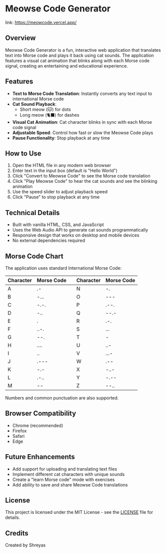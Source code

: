 # Meowse Code Generator
link: https://meowcode.vercel.app/
## Overview
Meowse Code Generator is a fun, interactive web application that translates text into Morse code and plays it back using cat sounds. The application features a visual cat animation that blinks along with each Morse code signal, creating an entertaining and educational experience.

## Features
- **Text to Morse Code Translation**: Instantly converts any text input to international Morse code
- **Cat Sound Playback**: 
  - Short meow (🐱) for dots
  - Long meow (🐈‍⬛) for dashes
- **Visual Cat Animation**: Cat character blinks in sync with each Morse code signal
- **Adjustable Speed**: Control how fast or slow the Meowse Code plays
- **Pause Functionality**: Stop playback at any time

## How to Use
1. Open the HTML file in any modern web browser
2. Enter text in the input box (default is "Hello World")
3. Click "Convert to Meowse Code" to see the Morse code translation
4. Click "Play Meowse Code" to hear the cat sounds and see the blinking animation
5. Use the speed slider to adjust playback speed
6. Click "Pause" to stop playback at any time

## Technical Details
- Built with vanilla HTML, CSS, and JavaScript
- Uses the Web Audio API to generate cat sounds programmatically
- Responsive design that works on desktop and mobile devices
- No external dependencies required

## Morse Code Chart
The application uses standard International Morse Code:

| Character | Morse Code | | Character | Morse Code |
|-----------|------------|--|-----------|------------|
| A | .- | | N | -. |
| B | -... | | O | --- |
| C | -.-. | | P | .--. |
| D | -.. | | Q | --.- |
| E | . | | R | .-. |
| F | ..-. | | S | ... |
| G | --. | | T | - |
| H | .... | | U | ..- |
| I | .. | | V | ...- |
| J | .--- | | W | .-- |
| K | -.- | | X | -..- |
| L | .-.. | | Y | -.-- |
| M | -- | | Z | --.. |

Numbers and common punctuation are also supported.

## Browser Compatibility
- Chrome (recommended)
- Firefox
- Safari
- Edge

## Future Enhancements
- Add support for uploading and translating text files
- Implement different cat characters with unique sounds
- Create a "learn Morse code" mode with exercises
- Add ability to save and share Meowse Code translations

## License
This project is licensed under the MIT License - see the [LICENSE](LICENSE) file for details.

## Credits
Created by Shreyas
